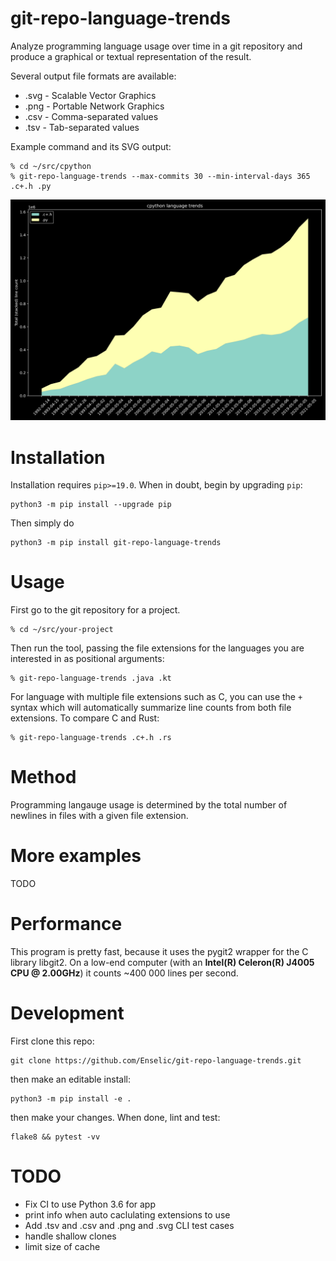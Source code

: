 # git-repo-language-trends

Analyze programming language usage over time in a git repository and produce a
graphical or textual representation of the result.

Several output file formats are available:
* .svg - Scalable Vector Graphics
* .png - Portable Network Graphics
* .csv - Comma-separated values
* .tsv - Tab-separated values

Example command and its SVG output:

```
% cd ~/src/cpython
% git-repo-language-trends --max-commits 30 --min-interval-days 365 .c+.h .py
```

![CPython, C vs Python, 1992-2021](./docs/images/cpython-c-vs-python-1992-2021.svg)




# Installation

Installation requires `pip>=19.0`. When in doubt, begin by upgrading `pip`:
```
python3 -m pip install --upgrade pip
```

Then simply do
```
python3 -m pip install git-repo-language-trends
```

# Usage

First go to the git repository for a project.

```
% cd ~/src/your-project
```

Then run the tool, passing the file extensions for the languages you are
interested in as positional arguments:

```
% git-repo-language-trends .java .kt
```

For language with multiple file extensions such as C, you can use the `+` syntax
which will automatically summarize line counts from both file extensions. To
compare C and Rust:

```
% git-repo-language-trends .c+.h .rs
```

# Method

Programming langauge usage is determined by the total number of newlines
in files with a given file extension.


# More examples

TODO

# Performance

This program is pretty fast, because it uses the pygit2 wrapper for the C
library libgit2. On a low-end computer (with an **Intel(R) Celeron(R) J4005 CPU
@ 2.00GHz**) it counts ~400 000 lines per second.

# Development

First clone this repo:
```
git clone https://github.com/Enselic/git-repo-language-trends.git
```
then make an editable install:
```
python3 -m pip install -e .
```
then make your changes. When done, lint and test:
```
flake8 && pytest -vv
```


# TODO
* Fix CI to use Python 3.6 for app
* print info when auto caclulating extensions to use
* Add .tsv and .csv and .png and .svg CLI test cases
* handle shallow clones
* limit size of cache
